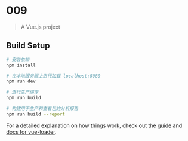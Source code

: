 # 009

> A Vue.js project

## Build Setup

``` bash
# 安装依赖
npm install

# 在本地服务器上进行加载 localhost:8080
npm run dev

# 进行生产编译
npm run build

# 构建用于生产和查看包的分析报告
npm run build --report
```

For a detailed explanation on how things work, check out the [guide](http://vuejs-templates.github.io/webpack/) and [docs for vue-loader](http://vuejs.github.io/vue-loader).
